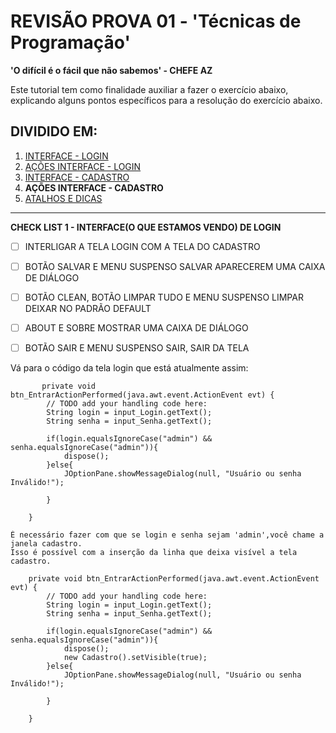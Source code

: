# REVISÃO PROVA 01 - 'Técnicas de Programação' 

**'O difícil é o fácil que não sabemos' - CHEFE AZ**

Este tutorial tem como finalidade auxiliar a fazer o exercício abaixo, explicando alguns pontos específicos para a resolução do exercício abaixo.

## DIVIDIDO EM:
1. [INTERFACE - LOGIN](01%20-%20INTERFACE%20-%20LOGIN.md)
2. [AÇÕES INTERFACE - LOGIN](02%20-%20AÇÕES%20INTERFACE%20-%20LOGIN.md)
3. [INTERFACE - CADASTRO](03%20-%20INTERFACE%20-CADASTRO.md)
4. **AÇÕES INTERFACE - CADASTRO**
5. [ATALHOS E DICAS](05%20-%20ATALHOS%20e%20DICAS.md)
---
**CHECK LIST 1 - INTERFACE(O QUE ESTAMOS VENDO) DE LOGIN**
- [ ] INTERLIGAR A TELA LOGIN COM A TELA DO CADASTRO
- [ ] BOTÃO SALVAR E MENU SUSPENSO SALVAR APARECEREM UMA CAIXA DE DIÁLOGO
- [ ] BOTÃO CLEAN, BOTÃO LIMPAR TUDO E MENU SUSPENSO LIMPAR DEIXAR NO PADRÃO DEFAULT
- [ ] ABOUT E SOBRE MOSTRAR UMA CAIXA DE DIÁLOGO
- [ ] BOTÃO SAIR E MENU SUSPENSO SAIR, SAIR DA TELA


Vá para o código da tela login que está atualmente assim:

```
       private void btn_EntrarActionPerformed(java.awt.event.ActionEvent evt) {                                           
        // TODO add your handling code here:
        String login = input_Login.getText();
        String senha = input_Senha.getText();
        
        if(login.equalsIgnoreCase("admin") && senha.equalsIgnoreCase("admin")){
            dispose();
        }else{
            JOptionPane.showMessageDialog(null, "Usuário ou senha Inválido!");
                    
        }
        
    } 

```
    
    É necessário fazer com que se login e senha sejam 'admin',você chame a janela cadastro.
    Isso é possível com a inserção da linha que deixa visível a tela cadastro.
    
    
```
    private void btn_EntrarActionPerformed(java.awt.event.ActionEvent evt) {                                           
        // TODO add your handling code here:
        String login = input_Login.getText();
        String senha = input_Senha.getText();
        
        if(login.equalsIgnoreCase("admin") && senha.equalsIgnoreCase("admin")){
            dispose();
            new Cadastro().setVisible(true);
        }else{
            JOptionPane.showMessageDialog(null, "Usuário ou senha Inválido!");
                    
        }
        
    }      
```
